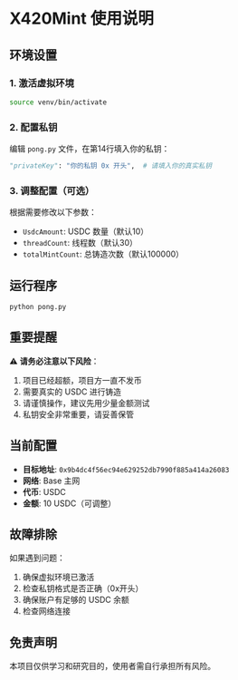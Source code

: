 # X420Mint 使用说明

## 环境设置

### 1. 激活虚拟环境
```bash
source venv/bin/activate
```

### 2. 配置私钥
编辑 `pong.py` 文件，在第14行填入你的私钥：
```python
"privateKey": "你的私钥 0x 开头",  # 请填入你的真实私钥
```

### 3. 调整配置（可选）
根据需要修改以下参数：
- `UsdcAmount`: USDC 数量（默认10）
- `threadCount`: 线程数（默认30）
- `totalMintCount`: 总铸造次数（默认100000）

## 运行程序

```bash
python pong.py
```

## 重要提醒

⚠️ **请务必注意以下风险**：
1. 项目已经超额，项目方一直不发币
2. 需要真实的 USDC 进行铸造
3. 请谨慎操作，建议先用少量金额测试
4. 私钥安全非常重要，请妥善保管

## 当前配置

- **目标地址**: `0x9b4dc4f56ec94e629252db7990f885a414a26083`
- **网络**: Base 主网
- **代币**: USDC
- **金额**: 10 USDC（可调整）

## 故障排除

如果遇到问题：
1. 确保虚拟环境已激活
2. 检查私钥格式是否正确（0x开头）
3. 确保账户有足够的 USDC 余额
4. 检查网络连接

## 免责声明

本项目仅供学习和研究目的，使用者需自行承担所有风险。
